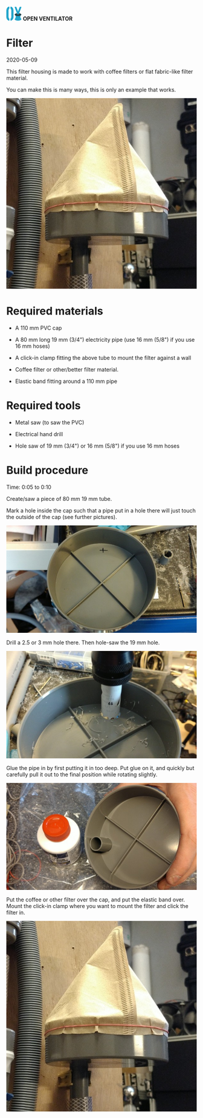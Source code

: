 ![](../../images/OpenVentilatorLogoSmall.png) **OPEN VENTILATOR**

# Filter

2020-05-09

This filter housing is made to work with coffee filters or flat fabric-like filter material.

You can make this is many ways, this is only an example that works.

![assembled](images/AssembledFilter.jpg)


# Required materials

- A 110 mm PVC cap

- A 80 mm long 19 mm (3/4") electricity pipe (use 16 mm (5/8") if you use 16 mm hoses)

- A click-in clamp fitting the above tube to mount the filter against a wall

- Coffee filter or other/better filter material.

- Elastic band fitting around a 110 mm pipe


# Required tools

- Metal saw (to saw the PVC)

- Electrical hand drill

- Hole saw of 19 mm (3/4") or 16 mm (5/8") if you use 16 mm hoses


# Build procedure

Time: 0:05 to 0:10

Create/saw a piece of 80 mm 19 mm tube. 

Mark a hole inside the cap such that a pipe put in a hole there will just touch the outside of the cap (see further pictures).

![assembled](images/MarkHoleInCap.jpg)

Drill a 2.5 or 3 mm hole there. Then hole-saw the 19 mm hole.

![assembled](images/DrillHoleInCap.jpg)

Glue the pipe in by first putting it in too deep. Put glue on it, and quickly but carefully pull it out to the final position while rotating slightly. 

![assembled](images/PipeInCap.jpg)

Put the coffee or other filter over the cap, and put the elastic band over. Mount the click-in clamp where you want to mount the filter and click the filter in.

![assembled](images/AssembledFilter.jpg)

